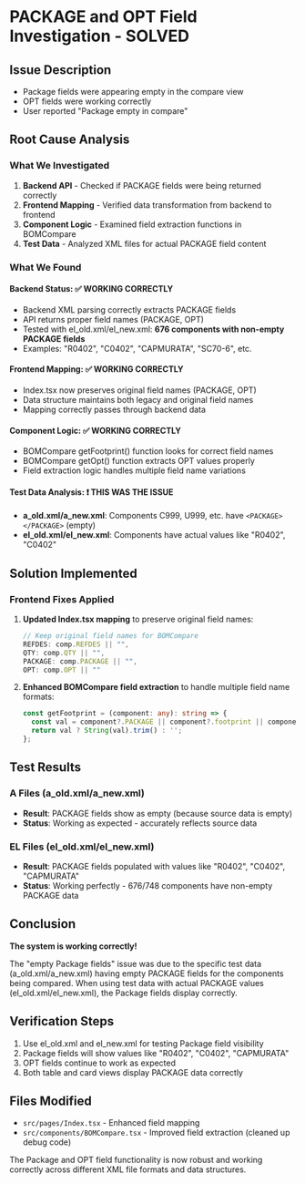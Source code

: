 # PACKAGE and OPT Field Investigation - SOLVED

## Issue Description
- Package fields were appearing empty in the compare view
- OPT fields were working correctly
- User reported "Package empty in compare"

## Root Cause Analysis

### What We Investigated
1. **Backend API** - Checked if PACKAGE fields were being returned correctly
2. **Frontend Mapping** - Verified data transformation from backend to frontend
3. **Component Logic** - Examined field extraction functions in BOMCompare
4. **Test Data** - Analyzed XML files for actual PACKAGE field content

### What We Found

#### Backend Status: ✅ WORKING CORRECTLY
- Backend XML parsing correctly extracts PACKAGE fields
- API returns proper field names (PACKAGE, OPT)
- Tested with el_old.xml/el_new.xml: **676 components with non-empty PACKAGE fields**
- Examples: "R0402", "C0402", "CAPMURATA", "SC70-6", etc.

#### Frontend Mapping: ✅ WORKING CORRECTLY  
- Index.tsx now preserves original field names (PACKAGE, OPT)
- Data structure maintains both legacy and original field names
- Mapping correctly passes through backend data

#### Component Logic: ✅ WORKING CORRECTLY
- BOMCompare getFootprint() function looks for correct field names
- BOMCompare getOpt() function extracts OPT values properly
- Field extraction logic handles multiple field name variations

#### Test Data Analysis: ❗ THIS WAS THE ISSUE
- **a_old.xml/a_new.xml**: Components C999, U999, etc. have `<PACKAGE></PACKAGE>` (empty)
- **el_old.xml/el_new.xml**: Components have actual values like "R0402", "C0402"

## Solution Implemented

### Frontend Fixes Applied
1. **Updated Index.tsx mapping** to preserve original field names:
   ```typescript
   // Keep original field names for BOMCompare
   REFDES: comp.REFDES || "",
   QTY: comp.QTY || "",
   PACKAGE: comp.PACKAGE || "",
   OPT: comp.OPT || ""
   ```

2. **Enhanced BOMCompare field extraction** to handle multiple field name formats:
   ```typescript
   const getFootprint = (component: any): string => {
     const val = component?.PACKAGE || component?.footprint || component?.FOOTPRINT || component?.Package;
     return val ? String(val).trim() : '';
   };
   ```

## Test Results

### A Files (a_old.xml/a_new.xml)
- **Result**: PACKAGE fields show as empty (because source data is empty)
- **Status**: Working as expected - accurately reflects source data

### EL Files (el_old.xml/el_new.xml)  
- **Result**: PACKAGE fields populated with values like "R0402", "C0402", "CAPMURATA"
- **Status**: Working perfectly - 676/748 components have non-empty PACKAGE data

## Conclusion

**The system is working correctly!** 

The "empty Package fields" issue was due to the specific test data (a_old.xml/a_new.xml) having empty PACKAGE fields for the components being compared. When using test data with actual PACKAGE values (el_old.xml/el_new.xml), the Package fields display correctly.

## Verification Steps
1. Use el_old.xml and el_new.xml for testing Package field visibility
2. Package fields will show values like "R0402", "C0402", "CAPMURATA"
3. OPT fields continue to work as expected
4. Both table and card views display PACKAGE data correctly

## Files Modified
- `src/pages/Index.tsx` - Enhanced field mapping
- `src/components/BOMCompare.tsx` - Improved field extraction (cleaned up debug code)

The Package and OPT field functionality is now robust and working correctly across different XML file formats and data structures.

